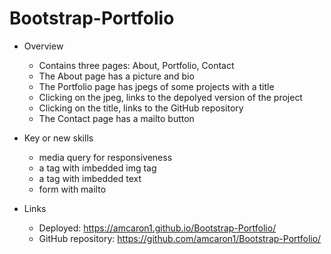 # Bootstrap-Portfolio

- Overview
    - Contains three pages: About, Portfolio, Contact
    - The About page has a picture and bio
    - The Portfolio page has jpegs of some projects with a title
    - Clicking on the jpeg, links to the depolyed version of the project
    - Clicking on the title, links to the GitHub repository
    - The Contact page has a mailto button

- Key or new skills
    - media query for responsiveness
    - a tag with imbedded img tag
    - a tag with imbedded text
    - form with mailto

- Links
    - Deployed: https://amcaron1.github.io/Bootstrap-Portfolio/
    - GitHub repository: https://github.com/amcaron1/Bootstrap-Portfolio/

